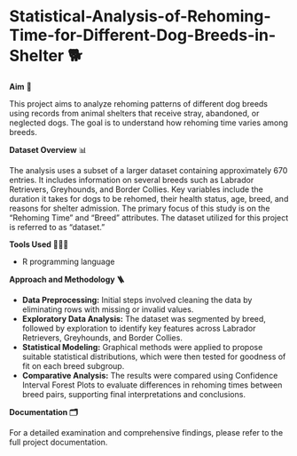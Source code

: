 # Statistical-Analysis-of-Rehoming-Time-for-Different-Dog-Breeds-in-Shelter 🐕


**Aim** 🎯

This project aims to analyze rehoming patterns of different dog breeds using records from animal shelters that receive stray, abandoned, or neglected dogs. The goal is to understand how rehoming time varies among breeds.

**Dataset Overview** 📊

The analysis uses a subset of a larger dataset containing approximately 670 entries. It includes information on several breeds such as Labrador Retrievers, Greyhounds, and Border Collies. Key variables include the duration it takes for dogs to be rehomed, their health status, age, breed, and reasons for shelter admission. The primary focus of this study is on the “Rehoming Time” and “Breed” attributes. The dataset utilized for this project is referred to as “dataset.”

**Tools Used 👩🏻‍💻**

* R programming language

**Approach and Methodology 🪜**

* **Data Preprocessing:** Initial steps involved cleaning the data by eliminating rows with missing or invalid values.
* **Exploratory Data Analysis:** The dataset was segmented by breed, followed by exploration to identify key features across Labrador Retrievers, Greyhounds, and Border Collies.
* **Statistical Modeling:** Graphical methods were applied to propose suitable statistical distributions, which were then tested for goodness of fit on each breed subgroup.
* **Comparative Analysis:** The results were compared using Confidence Interval Forest Plots to evaluate differences in rehoming times between breed pairs, supporting final interpretations and conclusions.

**Documentation 🗂️**

For a detailed examination and comprehensive findings, please refer to the full project documentation.


